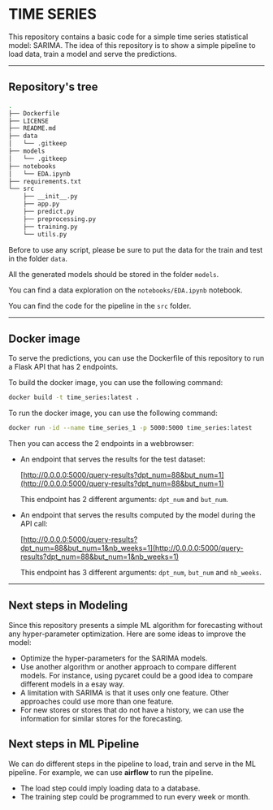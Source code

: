 # TIME SERIES

This repository contains a basic code for a simple time series statistical model: SARIMA. The idea of this repository is to show a simple pipeline to load data, train a model and serve the predictions.


---

## Repository's tree

```bash
.
├── Dockerfile
├── LICENSE
├── README.md
├── data
│   └── .gitkeep
├── models
│   └── .gitkeep
├── notebooks
│   └── EDA.ipynb
├── requirements.txt
└── src
    ├── __init__.py
    ├── app.py
    ├── predict.py
    ├── preprocessing.py
    ├── training.py
    └── utils.py
```

Before to use any script, please be sure to put the data for the train and test in the folder `data`.

All the generated models should be stored in the folder `models`.

You can find a data exploration on the `notebooks/EDA.ipynb` notebook.

You can find the code for the pipeline in the `src` folder.

---

## Docker image

To serve the predictions, you can use the Dockerfile of this repository to run a Flask API that has 2 endpoints.

To build the docker image, you can use the following command:

```bash
docker build -t time_series:latest .
```

To run the docker image, you can use the following command:

```bash
docker run -id --name time_series_1 -p 5000:5000 time_series:latest
```

Then you can access the 2 endpoints in a webbrowser:

* An endpoint that serves the results for the test dataset:
    
    [http://0.0.0.0:5000/query-results?dpt_num=88&but_num=1](http://0.0.0.0:5000/query-results?dpt_num=88&but_num=1)

    This endpoint has 2 different arguments: `dpt_num` and `but_num`.

* An endpoint that serves the results computed by the model during the API call:

    [http://0.0.0.0:5000/query-results?dpt_num=88&but_num=1&nb_weeks=1](http://0.0.0.0:5000/query-results?dpt_num=88&but_num=1&nb_weeks=1)

    This endpoint has 3 different arguments: `dpt_num`, `but_num` and `nb_weeks`.

---

## Next steps in Modeling

Since this repository presents a simple ML algorithm for forecasting without any hyper-parameter optimization. Here are some ideas to improve the model:

* Optimize the hyper-parameters for the SARIMA models.
* Use another algorithm or another approach to compare different models. For instance, using pycaret could be a good idea to compare different models in a esay way.
* A limitation with SARIMA is that it uses only one feature. Other approaches could use more than one feature.
* For new stores or stores that do not have a history, we can use the information for similar stores for the forecasting.

## Next steps in ML Pipeline

We can do different steps in the pipeline to load, train and serve in the ML pipeline. For example, we can use **airflow** to run the pipeline.

* The load step could imply loading data to a database.
* The training step could be programmed to run every week or month.

